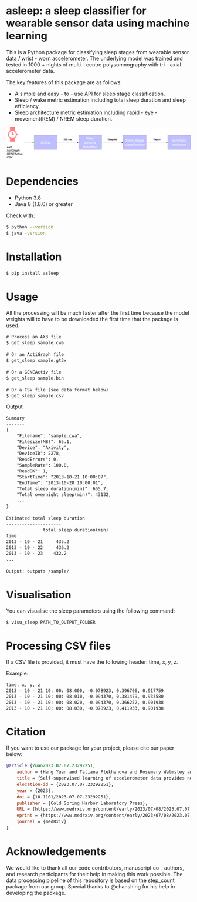 # asleep: a sleep classifier for wearable sensor data using machine learning
This is a Python package for classifying sleep stages from wearable sensor data / wrist - worn accelerometer. The underlying model
was trained and tested in 1000 + nights of multi - centre polysomnography with tri - axial accelerometer data.

The key features of this package are as follows:
* A simple and easy - to - use API for sleep stage classification.
* Sleep / wake metric estimation including total sleep duration and sleep efficiency.
* Sleep architecture metric estimation including rapid - eye - movement(REM) / NREM sleep duration.


![](https://raw.githubusercontent.com/OxWearables/asleep/main/assets/figure.jpg)


# Dependencies
- Python 3.8
- Java 8 (1.8.0) or greater

Check with:
```bash
$ python --version
$ java -version
```

# Installation
```bash
$ pip install asleep
```

# Usage
All the processing will be much faster after the first time because the model weights will to have to be downloaded
the first time that the package is used.
```shell
# Process an AX3 file
$ get_sleep sample.cwa

# Or an ActiGraph file
$ get_sleep sample.gt3x

# Or a GENEActiv file
$ get_sleep sample.bin

# Or a CSV file (see data format below)
$ get_sleep sample.csv
```

Output
```shell
Summary
-------
{
    "Filename": "sample.cwa",
    "Filesize(MB)": 65.1,
    "Device": "Axivity",
    "DeviceID": 2278,
    "ReadErrors": 0,
    "SampleRate": 100.0,
    "ReadOK": 1,
    "StartTime": "2013-10-21 10:00:07",
    "EndTime": "2013-10-28 10:00:01",
    "Total sleep duration(min)": 655.7,
    "Total overnight sleep(min)": 43132,
    ...
}

Estimated total sleep duration
---------------------
              total sleep duration(min)
time
2013 - 10 - 21     435.2
2013 - 10 - 22     436.2
2013 - 10 - 23    432.2
...

Output: outputs /sample/
```

# Visualisation
You can visualise the sleep parameters using the following command:
```shell
$ visu_sleep PATH_TO_OUTPUT_FOLDER
```


# Processing CSV files
If a CSV file is provided, it must have the following header: time, x, y, z.

Example:
```shell
time, x, y, z
2013 - 10 - 21 10: 00: 08.000, -0.078923, 0.396706, 0.917759
2013 - 10 - 21 10: 00: 08.010, -0.094370, 0.381479, 0.933580
2013 - 10 - 21 10: 00: 08.020, -0.094370, 0.366252, 0.901938
2013 - 10 - 21 10: 00: 08.030, -0.078923, 0.411933, 0.901938
```


# Citation
If you want to use our package for your project, please cite our paper below:
```bibtex
@article {Yuan2023.07.07.23292251,
	author = {Hang Yuan and Tatiana Plekhanova and Rosemary Walmsley and Amy C. Reynolds and Kathleen J. Maddison and Maja Bucan and Philip Gehrman and Alex Rowlands and David W. Ray and Derrick Bennett and Joanne McVeigh and Leon Straker and Peter Eastwood and Simon D. Kyle and Aiden Doherty},
	title = {Self-supervised learning of accelerometer data provides new insights for sleep and its association with mortality},
	elocation-id = {2023.07.07.23292251},
	year = {2023},
	doi = {10.1101/2023.07.07.23292251},
	publisher = {Cold Spring Harbor Laboratory Press},
	URL = {https://www.medrxiv.org/content/early/2023/07/08/2023.07.07.23292251},
	eprint = {https://www.medrxiv.org/content/early/2023/07/08/2023.07.07.23292251.full.pdf},
	journal = {medRxiv}
}
```

# Acknowledgements
We would like to thank all our code contributors, manuscript co - authors, and research participants for their help in making this work possible. The
data processing pipeline of this repository is based on the [step_count](https://github.com/OxWearables/stepcount) package from our group. Special
thanks to @chanshing for his help in developing the package.
